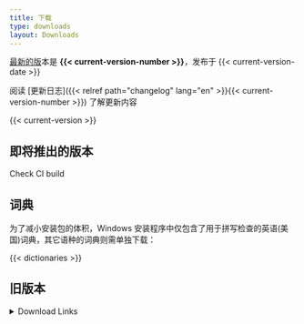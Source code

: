 ```yaml
---
title: 下载
type: downloads
layout: Downloads
---
```


[最新的版](https://github.com/Aegisub/Aegisub/releases/latest)本是 **{{< current-version-number >}}**，发布于 {{< current-version-date >}}

阅读 [更新日志]({{< relref path="changelog" lang="en" >}}{{< current-version-number >}}) 了解更新内容

{{< current-version >}}

## 即将推出的版本

Check CI build

## 词典

为了减小安装包的体积，Windows 安装程序中仅包含了用于拼写检查的英语(美国)词典，其它语种的词典则需单独下载：

{{< dictionaries >}}

## 旧版本

<details>
<summary>Download Links</summary>
{{< previous-versions >}}
</details>
